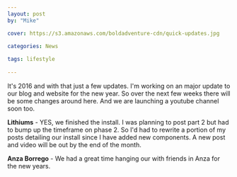 ```yaml
---
layout: post
by: "Mike"

cover: https://s3.amazonaws.com/boldadventure-cdn/quick-updates.jpg

categories: News
  
tags: lifestyle
  
---
```



It's 2016 and with that just a few updates. I'm working on an major update to our blog and website for the new year. So over the next few weeks there will be some changes around here. And we are launching a youtube channel soon too.

**Lithiums** - YES, we finished the install. I was planning to post part 2 but had to bump up the timeframe on phase 2. So I'd had to rewrite a portion of my posts detailing our install since I have added new components. A new post and video will be out by the end of the month.

**Anza Borrego** - We had a great time hanging our with friends in Anza for the new years.

